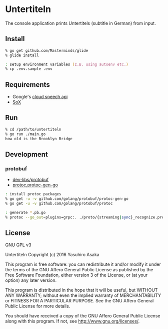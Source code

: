 # Untertiteln

The console application prints Untertitels (subtitle in German) from input.

## Install

```zsh
% go get github.com/Masterminds/glide
% glide install

: setup environment variables (z.B. using autoenv etc.)
% cp .env.sample .env
```

## Requirements

* Google's [cloud speech api](https://cloud.google.com/speech/)
* [SoX](http://sox.sourceforge.net/)


## Run

```zsh
% cd /path/to/untertiteln
% go run ./main.go
how old is the Brooklyn Bridge
```

## Development

### protobuf

* [dev-libs/protobuf](https://github.com/google/protobuf)
* [protoc,protoc-gen-go](https://github.com/golang/protobuf)

```zsh
: install protoc packages
% go get -u -v github.com/golang/protobuf/protoc-gen-go
% go get -u -v github.com/golang/protobuf/protoc

: generate *.pb.go
% protoc --go_out=plugins=grpc:. ./proto/{streaming|sync}_recognize.proto
```

## License

GNU GPL v3

Untertiteln
Copyright (c) 2016 Yasuhiro Asaka

This program is free software: you can redistribute it and/or modify
it under the terms of the GNU Affero General Public License as
published by the Free Software Foundation, either version 3 of the
License, or (at your option) any later version.

This program is distributed in the hope that it will be useful,
but WITHOUT ANY WARRANTY; without even the implied warranty of
MERCHANTABILITY or FITNESS FOR A PARTICULAR PURPOSE.  See the
GNU Affero General Public License for more details.

You should have received a copy of the GNU Affero General Public License
along with this program.  If not, see <http://www.gnu.org/licenses/>.
